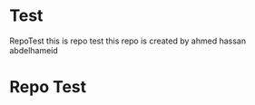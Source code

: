 # Test
RepoTest
this is repo test
this repo is created by ahmed hassan abdelhameid
<h1> 
  Repo Test
</h1>
